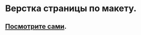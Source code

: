 # Верстка страницы по макету.
## [Посмотрите сами](https://ilyasamokhin67.github.io/Page_by_layout_2/).
